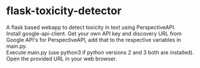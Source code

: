 # flask-toxicity-detector
A flask based webapp to detect toxicity in text using PerspectiveAPI.<br>
Install google-api-client. Get your own API key and discovery URL from Google API's for PerspectiveAPI, add that to the respective variables in main.py.<br>
Execute main.py (use python3 if python versions 2 and 3 both are installed). Open the provided URL in your web browser.

